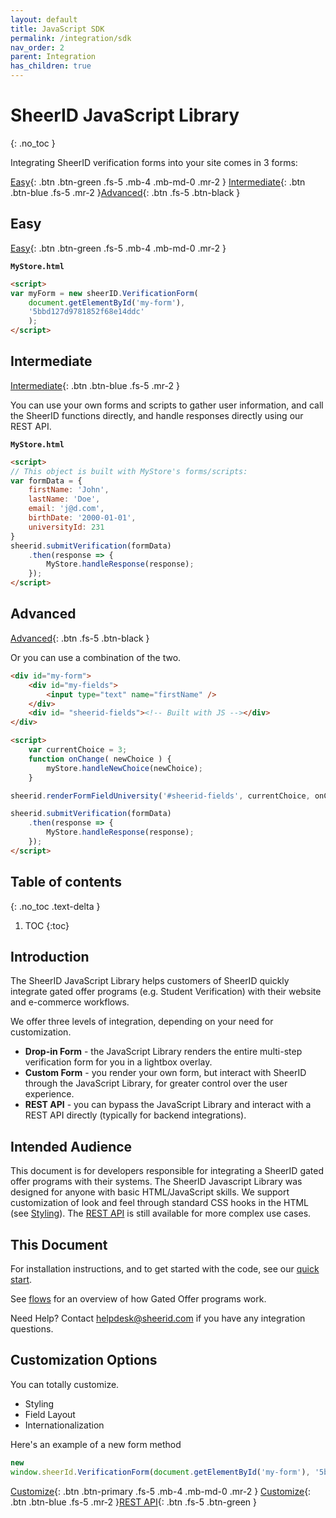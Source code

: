 ```yaml
---
layout: default
title: JavaScript SDK
permalink: /integration/sdk
nav_order: 2
parent: Integration
has_children: true
---
```



# SheerID JavaScript Library
{: .no_toc }

Integrating SheerID verification forms into your site comes in 3 forms:

[Easy](/getting-started){: .btn .btn-green .fs-5 .mb-4 .mb-md-0 .mr-2 } [Intermediate](/integration/js-sdk){: .btn .btn-blue .fs-5 .mr-2 }[Advanced](/integration/api){: .btn .fs-5 .btn-black }



## Easy

[Easy](/getting-started){: .btn .btn-green .fs-5 .mb-4 .mb-md-0 .mr-2 }

**`MyStore.html`**
```html
<script>
var myForm = new sheerID.VerificationForm(
    document.getElementById('my-form'),
    '5bbd127d9781852f68e14ddc'
    );
</script>
```



## Intermediate

[Intermediate](/integration/js-sdk){: .btn .btn-blue .fs-5 .mr-2 }

You can use your own forms and scripts to gather user information, and call the SheerID functions directly, and handle responses
directly using our REST API.

**`MyStore.html`**
```html
<script>
// This object is built with MyStore's forms/scripts:
var formData = {
    firstName: 'John',
    lastName: 'Doe',
    email: 'j@d.com',
    birthDate: '2000-01-01',
    universityId: 231
}
sheerid.submitVerification(formData)
    .then(response => {
        MyStore.handleResponse(response);
    });
</script>
```

## Advanced

[Advanced](/integration/api){: .btn .fs-5 .btn-black }

Or you can use a combination of the two.

```html
<div id="my-form">
    <div id="my-fields">
        <input type="text" name="firstName" />
    </div>
    <div id= "sheerid-fields"><!-- Built with JS --></div>
</div>

<script>
    var currentChoice = 3;
    function onChange( newChoice ) {
        myStore.handleNewChoice(newChoice);
    }

sheerid.renderFormFieldUniversity('#sheerid-fields', currentChoice, onChange);

sheerid.submitVerification(formData)
    .then(response => {
        MyStore.handleResponse(response);
    });
</script>
```

## Table of contents
{: .no_toc .text-delta }

1. TOC
{:toc}

## Introduction 

The SheerID JavaScript Library helps customers of SheerID quickly integrate gated offer programs (e.g. Student Verification) with their website and e-commerce workflows. 

We offer three levels of integration, depending on your need for customization. 

- **Drop-in Form** - the JavaScript Library renders the entire multi-step verification form for you in a lightbox overlay. 
- **Custom Form** - you render your own form, but interact with SheerID through the JavaScript Library, for greater control over the user experience. 
- **REST API** - you can bypass the JavaScript Library and interact with a REST API directly (typically for backend integrations). 

## Intended Audience

This document is for developers responsible for integrating a SheerID gated offer programs with their systems. The SheerID Javascript Library was designed for anyone with basic HTML/JavaScript skills. We support customization of look and feel through standard CSS hooks in the HTML (see [Styling](./styling)). The <a href="http://developer.sheerid.com" target="_blank">REST API</a> is still available for more complex use cases.

## This Document
For installation instructions, and to get started with the code, see our [quick start](../../getting-started/quickstart). 

See [flows](docs/flows) for an overview of how Gated Offer programs work.
 
Need Help? 
Contact <a href="mailto:helpdesk@sheerid.com">helpdesk@sheerid.com</a> if you have any integration questions. 


## Customization Options

You can totally customize.

* Styling
* Field Layout
* Internationalization

Here's an example of a new form method

```js
new 
window.sheerId.VerificationForm(document.getElementById('my-form'), '5bb2a0747f31442f3dd8e4be');
```

[Customize](/getting-started){: .btn .btn-primary .fs-5 .mb-4 .mb-md-0 .mr-2 } [Customize](/integration/js-sdk){: .btn .btn-blue .fs-5 .mr-2 }[REST API](/integration/api){: .btn .fs-5 .btn-green }